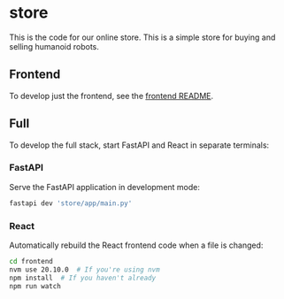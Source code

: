 # store

This is the code for our online store. This is a simple store for buying and selling humanoid robots.

## Frontend

To develop just the frontend, see the [frontend README](../frontend/README.md).

## Full

To develop the full stack, start FastAPI and React in separate terminals:

### FastAPI

Serve the FastAPI application in development mode:

```bash
fastapi dev 'store/app/main.py'
```

### React

Automatically rebuild the React frontend code when a file is changed:

```bash
cd frontend
nvm use 20.10.0  # If you're using nvm
npm install  # If you haven't already
npm run watch
```
